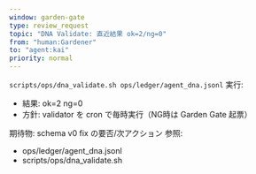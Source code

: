 ```yaml
---
window: garden-gate
type: review_request
topic: "DNA Validate: 直近結果 ok=2/ng=0"
from: "human:Gardener"
to: "agent:kai"
priority: normal
---
```

`scripts/ops/dna_validate.sh ops/ledger/agent_dna.jsonl` 実行:
- 結果: ok=2 ng=0
- 方針: validator を cron で毎時実行（NG時は Garden Gate 起票）

期待物: schema v0 fix の要否/次アクション
参照:
- ops/ledger/agent_dna.jsonl
- scripts/ops/dna_validate.sh
